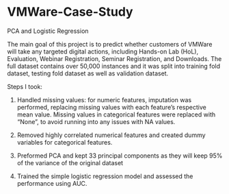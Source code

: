 # VMWare-Case-Study
PCA and Logistic Regression

The main goal of this project is to predict whether customers of VMWare will take any targeted digital
actions, including Hands-on Lab (HoL), Evaluation, Webinar Registration, Seminar Registration, and Downloads.
The full dataset contains over 50,000 instances and it was split into training fold dataset, testing fold dataset as well as validation dataset.

Steps I took:
1. Handled missing values: for numeric features, imputation was performed, replacing missing values with each feature’s respective mean value. 
Missing values in categorical features were replaced with “None”, to avoid running into any issues with NA values.

2. Removed highly correlated numerical features and created dummy variables for categorical features.

3. Preformed PCA and kept 33 principal components as they will keep 95% of the variance of the original dataset

4. Trained the simple logistic regression model and assessed the performance using AUC.

